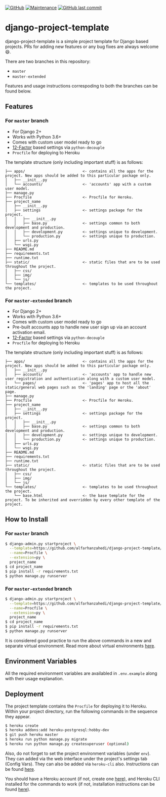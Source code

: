 [![GitHub](https://img.shields.io/github/license/alfarhanzahedi/django-project-template?color=orange)](https://github.com/alfarhanzahedi/django-project-template/blob/master/LICENSE) [![Maintenance](https://img.shields.io/maintenance/yes/2019)](https://github.com/alfarhanzahedi/django-project-template/graphs/contributors) [![GitHub last commit](https://img.shields.io/github/last-commit/alfarhanzahedi/django-project-template?color=blue)](https://github.com/alfarhanzahedi/django-project-template/commits/master)

# django-project-template

django-project-template is a simple project template for Django based projects. 
PRs for adding new features or any bug fixes are always welcome :smile:.

There are two branches in this repository:
- `master`
- `master-extended`

Features and usage instructions correspoding to both the branches can be found below.

## Features
### For `master` branch
- For Django 2+
- Works with Python 3.6+
- Comes with custom user model ready to go
- [12-Factor](https://12factor.net/) based settings via `python-decouple`
- `Procfile` for deploying to Heroku 

The template structure (only including important stuff) is as follows:
```
├── apps/                          <- contains all the apps for the project. New apps should be added to this particular package only.
│   ├── __init__.py
│   └── accounts/                  <- 'accounts' app with a custom user model.
├── manage.py
├── Procfile                       <- Procfile for Heroku.
├── project_name
│   ├── __init__.py
│   ├── settings                   <- settings package for the project.
│   │   ├── __init__.py
│   │   ├── base.py                <- settings common to both development and production.            
│   │   ├── development.py         <- settings unique to development.
│   │   └── production.py          <- settings unique to production.
│   ├── urls.py
│   └── wsgi.py
├── README.md
├── requirements.txt
├── runtime.txt
├── static/                        <- static files that are to be used throughout the project.
│   ├── css/
│   ├── img/
│   └── js/
└── templates/                     <- templates to be used throughout the project.
```

### For `master-extended` branch
- For Django 2+
- Works with Python 3.6+
- Comes with custom user model ready to go
- Pre-built accounts app to handle new user sign up via an account activation email.
- [12-Factor](https://12factor.net/) based settings via `python-decouple`
- `Procfile` for deploying to Heroku 

The template structure (only including important stuff) is as follows:
```
├── apps/                          <- contains all the apps for the project. New apps should be added to this particular package only.
│   ├── __init__.py
│   ├── accounts/                  <- 'accounts' app to handle new user registration and authentication along with a custom user model.
│   └── pages/                     <- 'pages' app to host all the static/general web pages such as the 'landing' page or the 'about' page.
├── manage.py
├── Procfile                       <- Procfile for Heroku.
├── project_name
│   ├── __init__.py
│   ├── settings                   <- settings package for the project.
│   │   ├── __init__.py
│   │   ├── base.py                <- settings common to both development and production.            
│   │   ├── development.py         <- settings unique to development.
│   │   └── production.py          <- settings unique to production.
│   ├── urls.py
│   └── wsgi.py
├── README.md
├── requirements.txt
├── runtime.txt
├── static/                        <- static files that are to be used throughout the project.
│   ├── css/
│   ├── img/
│   └── js/
└── templates/                     <- templates to be used throughout the project.
    └── base.html                  <- the base template for the project. To be inherited and overridden by every other template of the project. 
```
## How to Install
### For `master` branch
```bash
$ django-admin.py startproject \
  --template=https://github.com/alfarhanzahedi/django-project-template/archive/master.zip \
  --name=Procfile \
  --extension=py \
  project_name
$ cd project_name
$ pip install -r requirements.txt
$ python manage.py runserver
```
### For `master-extended` branch 
```bash
$ django-admin.py startproject \
  --template=https://github.com/alfarhanzahedi/django-project-template/archive/master-extended.zip \
  --name=Procfile \
  --extension=py \
  project_name
$ cd project_name
$ pip install -r requirements.txt
$ python manage.py runserver
```

It is considered good practice to run the above commands in a new and separate virtual environment. Read more about virtual environments [here](https://realpython.com/python-virtual-environments-a-primer/).

## Environment Variables

All the required environment variables are availabled in `.env.example` along with their usage explanation.

## Deployment
The project template contains the `Procfile` for deploying it to Heroku.
Within your project directory, run the following commands in the sequence they appear. 
```bash
$ heroku create
$ heroku addons:add heroku-postgresql:hobby-dev
$ git push heroku master
$ heroku run python manage.py migrate
$ heroku run python manage.py createsuperuser (optional)
```
Also, do not forget to set the project environment variables (under `env`). They can added via the web interface under the project's settings tab (Config Vars). They can also be added via `heroku-cli` also. Instructions can be found [here](https://devcenter.heroku.com/articles/config-vars).  

You should have a Heroku account (if not, create one [here](https://heroku.com/)), and Heroku CLI installed for the commands to work (if not, installation instructions can be found [here](https://devcenter.heroku.com/articles/heroku-cli)).
